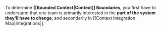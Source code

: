 To determine **[[Bounded Context|Context]] Boundaries**, you first have to understand that one team is primarily interested in the **part of the system they'll have to change**, and secondarily in [[Context Integration Map|Integrations]].

